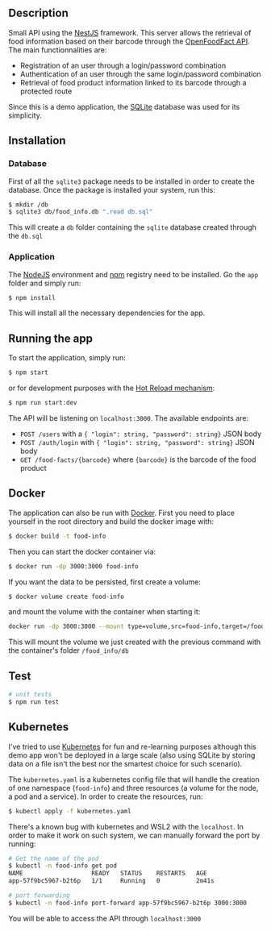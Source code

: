 ## Description

Small API using the [NestJS](https://nestjs.com/) framework. This server allows the retrieval of food information based on their barcode through the [OpenFoodFact API](https://fr.openfoodfacts.org/data). 
The main functionnalities are:
- Registration of an user through a login/password combination
- Authentication of an user through the same login/password combination
- Retrieval of food product information linked to its barcode through a protected route

Since this is a demo application, the [SQLite](https://www.sqlite.org/index.html) database was used for its simplicity.

## Installation
### Database
First of all the `sqlite3` package needs to be installed in order to create the database.
Once the package is installed your system, run this:
```bash
$ mkdir /db
$ sqlite3 db/food_info.db ".read db.sql"
```
This will create a `db` folder containing the `sqlite` database created through the `db.sql`

### Application
The [NodeJS](https://nodejs.org/en/) environment and [npm](https://docs.npmjs.com/) registry need to be installed.
Go the `app` folder and simply run:
```bash
$ npm install
```
This will install all the necessary dependencies for the app.


## Running the app
To start the application, simply run: 
```bash
$ npm start
``` 
or for development purposes with the [Hot Reload mechanism](https://docs.nestjs.com/recipes/hot-reload):
```bash
$ npm run start:dev
```

The API will be listening on `localhost:3000`.
The available endpoints are:
- `POST /users` with a `{ "login": string, "password": string}` JSON body
- `POST /auth/login` with `{ "login": string, "password": string}` JSON body
- `GET /food-facts/{barcode}` where `{barcode}` is the barcode of the food product

## Docker
The application can also be run with [Docker](https://www.docker.com/). First you need to place yourself in the root directory and build the docker image with: 
```bash
$ docker build -t food-info 
```
Then you can start the docker container via:
```bash
$ docker run -dp 3000:3000 food-info
```
If you want the data to be persisted, first create a volume:
```bash
$ docker volume create food-info
```
and mount the volume with the container when starting it:
```bash
docker run -dp 3000:3000 --mount type=volume,src=food-info,target=/food_info/db food-info
```
This will mount the volume we just created with the previous command with the container's folder `/food_info/db`

## Test

```bash
# unit tests
$ npm run test
```

## Kubernetes
I've tried to use [Kubernetes](https://kubernetes.io/) for fun and re-learning purposes although this demo app won't 
be deployed in a large scale (also using SQLite by storing data on a file isn't the best nor the smartest choice for such scenario).

The `kubernetes.yaml` is a kubernetes config file that will handle the creation of one namespace (`food-info`) and three resources (a volume for the node, a pod and a service). In order to create the resources, run: 
```bash
$ kubectl apply -f kubernetes.yaml
```

There's a known bug with kubernetes and WSL2 with the `localhost`. In order to make it work on such system, we can manually forward the port by running:
```bash
# Get the name of the pod
$ kubectl -n food-info get pod
NAME                   READY   STATUS    RESTARTS   AGE
app-57f9bc5967-b2t6p   1/1     Running   0          2m41s

# port forwarding
$ kubectl -n food-info port-forward app-57f9bc5967-b2t6p 3000:3000
```

You will be able to access the API through `localhost:3000`